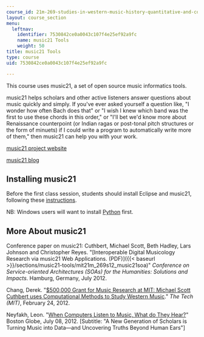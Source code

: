 ```yaml
---
course_id: 21m-269-studies-in-western-music-history-quantitative-and-computational-approaches-to-music-history-spring-2012
layout: course_section
menu:
  leftnav:
    identifier: 7530842ce0a0043c107f4e25ef92a9fc
    name: music21 Tools
    weight: 50
title: music21 Tools
type: course
uid: 7530842ce0a0043c107f4e25ef92a9fc

---
```


This course uses music21, a set of open source music informatics tools.

music21 helps scholars and other active listeners answer questions about music quickly and simply. If you've ever asked yourself a question like, "I wonder how often Bach does that" or "I wish I knew which band was the first to use these chords in this order," or "I'll bet we'd know more about Renaissance counterpoint (or Indian ragas or post-tonal pitch structures or the form of minuets) if I could write a program to automatically write more of them," then music21 can help you with your work.

[music21 project website](http://web.mit.edu/music21/)

[music21 blog](http://music21-mit.blogspot.com/)

Installing music21
------------------

Before the first class session, students should install Eclipse and music21, following these [instructions](http://web.mit.edu/music21/doc/developerReference/).

NB: Windows users will want to install [Python](http://www.python.org/) first.

More About music21
------------------

Conference paper on music21: Cuthbert, Michael Scott, Beth Hadley, Lars Johnson and Christopher Reyes. "[Interoperable Digital Musicology Research via music21 Web Applications. (PDF)]({{< baseurl >}}/sections/music21-tools/mit21m_269s12_music21soa)" _Conference on Service-oriented Architectures (SOAs) for the Humanities: Solutions and Impacts_. Hamburg, Germany, July 2012.

Chang, Derek. "[$500,000 Grant for Music Research at MIT: Michael Scott Cuthbert uses Computational Methods to Study Western Music](http://tech.mit.edu/V132/N6/cuthbert.html)." _The Tech (MIT)_, February 24, 2012.

Neyfakh, Leon. "[When Computers Listen to Music, What do They Hear?](https://www.bostonglobe.com/ideas/2012/07/07/when-computers-listen-music-what-they-hear/hzdqdfgsIgEPiWPRe66U8J/story.html)" Boston Globe, July 08, 2012. \[Subtitle: "A New Generation of Scholars is Turning Music into Data—and Uncovering Truths Beyond Human Ears"\]